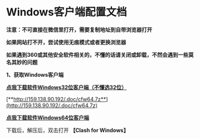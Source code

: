 # Windows客户端配置文档

**注意：不可直接在微信里打开，需要复制地址到自带浏览器打开**

**如果网站打不开，尝试使用无痕模式或者更换浏览器**

**如果遇到360或其他安全软件相关的，不懂的话请关闭或卸载，不然会遇到一些莫名其妙的问题**

**1、获取Windows客户端**

[**点我下载软件Windows32位客户端（不懂选32位）**](http://159.138.90.192/.doc/cfw32.7z)

[**http://159.138.90.192/.doc/cfw64.7z**](http://159.138.90.192/.doc/cfw64.7z)

[**点我下载软件Windows64位客户端**](http://159.138.90.192/.doc/cfw64.7z)

下载后，解压后，双击打开 **【Clash for Windows】**







